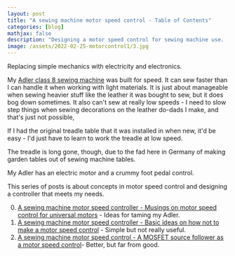 ```yaml
---
layout: post
title: "A sewing machine motor speed control - Table of Contents"
categories: [blog]
mathjax: false
description: "Designing a motor speed control for sewing machine use.  From concept to finished device."
image: /assets/2022-02-25-motorcontrol1/3.jpg
---
```

Replacing simple mechanics with electricity and electronics.


My [Adler class 8 sewing machine]() was built for speed.  It can sew faster than I can handle it when working with light materials.  It is just about manageable when sewing heavier stuff like the leather it was bought to sew, but it does bog down sometimes.  It also can't sew at really low speeds - I need to slow step things when sewing decorations on the leather do-dads I make, and that's just not possible,

If I had the original treadle table that it was installed in when new, it'd be easy - I'd just have to learn to work the treadle at low speed.

The treadle is long gone, though, due to the fad here in Germany of making garden tables out of sewing machine tables.

My Adler has an electric motor and a crummy foot pedal control.

This series of posts is about concepts in motor speed control and designing a controller that meets my needs.

0. [A sewing machine motor speed controller - Musings on motor speed control for universal motors](motorcontrol) - Ideas for taming my Adler.
1. [A sewing machine motor speed controller - Basic ideas on how not to make a motor speed control](motorcontrol1) - Simple but not really useful.
2. [A sewing machine motor speed control - A MOSFET source follower as a motor speed control](motorcontrol2)- Better, but far from good.
